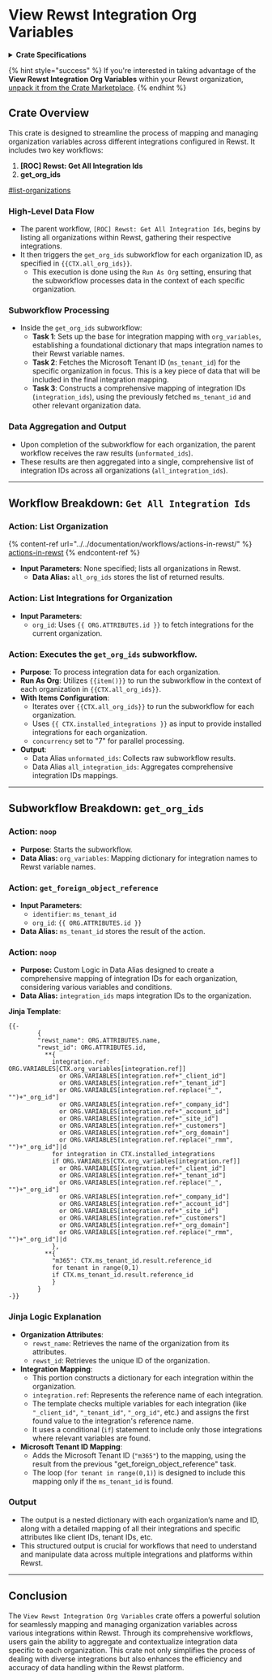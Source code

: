 # View Rewst Integration Org Variables

<details>

<summary><strong>Crate Specifications</strong></summary>

**Creation Date**: September 27th, 2023

**Components**:

* **Parent Workflows**:
  * `[ROC] Rewst: Get All Integration Ids`
* **Sub-Workflows**:
* `get_org_ids`

**Trigger**:

* Manual

**Configuration**

* **Workflow Name**: Editable to suit your organizational naming conventions.
* **Time Saved**: Estimate the time saving in seconds for documentation and efficiency analysis

</details>

{% hint style="success" %}
If you're interested in taking advantage of the **View Rewst Integration Org Variables** within your Rewst organization, [unpack it from the Crate Marketplace](https://app.rewst.io/marketplace/crates/cc5a7acf-790a-423e-be19-1a5cbf0c3f07).
{% endhint %}

## Crate Overview

This crate is designed to streamline the process of mapping and managing organization variables across different integrations configured in Rewst. It includes two key workflows:

1. **\[ROC] Rewst: Get All Integration Ids**
2. **get\_org\_ids**


[#list-organizations](../../documentation/workflows/actions-in-rewst/rewst-actions/organization-actions/#list-organizations "mention")


### High-Level Data Flow

* The parent workflow, `[ROC] Rewst: Get All Integration Ids`, begins by listing all organizations within Rewst, gathering their respective integrations.
* It then triggers the `get_org_ids` subworkflow for each organization ID, as specified in `{{CTX.all_org_ids}}`.
  * This execution is done using the `Run As Org` setting, ensuring that the subworkflow processes data in the context of each specific organization.

### Subworkflow Processing

* Inside the `get_org_ids` subworkflow:
  * **Task 1**: Sets up the base for integration mapping with `org_variables`, establishing a foundational dictionary that maps integration names to their Rewst variable names.
  * **Task 2**: Fetches the Microsoft Tenant ID (`ms_tenant_id`) for the specific organization in focus. This is a key piece of data that will be included in the final integration mapping.
  * **Task 3**: Constructs a comprehensive mapping of integration IDs (`integration_ids`), using the previously fetched `ms_tenant_id` and other relevant organization data.

### Data Aggregation and Output

* Upon completion of the subworkflow for each organization, the parent workflow receives the raw results (`unformated_ids`).
* These results are then aggregated into a single, comprehensive list of integration IDs across all organizations (`all_integration_ids`).

***

## Workflow Breakdown: **`Get All Integration Ids`**

### **Action**: List Organization&#x20;

{% content-ref url="../../documentation/workflows/actions-in-rewst/" %}
[actions-in-rewst](../../documentation/workflows/actions-in-rewst/)
{% endcontent-ref %}

* **Input Parameters**: None specified; lists all organizations in Rewst.
  * **Data Alias:** `all_org_ids` stores the list of returned results.

### **Action**: List Integrations for Organization

* **Input Parameters**:
  * `org_id`: Uses `{{ ORG.ATTRIBUTES.id }}` to fetch integrations for the current organization.

### Action: Executes the `get_org_ids` subworkflow.

* **Purpose**: To process integration data for each organization.
* **Run As Org**: Utilizes `{{item()}}` to run the subworkflow in the context of each organization in `{{CTX.all_org_ids}}`.
* **With Items Configuration**:
  * Iterates over `{{CTX.all_org_ids}}` to run the subworkflow for each organization.
  * Uses `{{ CTX.installed_integrations }}` as input to provide installed integrations for each organization.
  * `concurrency` set to "7" for parallel processing.
* **Output**:
  * Data Alias `unformated_ids`: Collects raw subworkflow results.
  * Data Alias `all_integration_ids`: Aggregates comprehensive integration IDs mappings.

***

## Subworkflow Breakdown: `get_org_ids`

### **Action**: `noop`

* **Purpose**: Starts the subworkflow.
* **Data Alias:** `org_variables`: Mapping dictionary for integration names to Rewst variable names.

### **Action**: `get_foreign_object_reference`

* **Input Parameters**:
  * `identifier`: `ms_tenant_id`
  * `org_id`: `{{ ORG.ATTRIBUTES.id }}`
* **Data Alias:** `ms_tenant_id` stores the result of the action.

### **Action**: `noop`

* **Purpose:** Custom Logic in Data Alias designed to create a comprehensive mapping of integration IDs for each organization, considering various variables and conditions.
* **Data Alias:** `integration_ids` maps integration IDs to the organization.

**Jinja Template**:

```django
{{-
        {
        "rewst_name": ORG.ATTRIBUTES.name,
        "rewst_id": ORG.ATTRIBUTES.id,
          **{
            integration.ref: ORG.VARIABLES[CTX.org_variables[integration.ref]] 
              or ORG.VARIABLES[integration.ref+"_client_id"] 
              or ORG.VARIABLES[integration.ref+"_tenant_id"] 
              or ORG.VARIABLES[integration.ref.replace("_", "")+"_org_id"] 
              or ORG.VARIABLES[integration.ref+"_company_id"] 
              or ORG.VARIABLES[integration.ref+"_account_id"] 
              or ORG.VARIABLES[integration.ref+"_site_id"] 
              or ORG.VARIABLES[integration.ref+"_customers"] 
              or ORG.VARIABLES[integration.ref+"_org_domain"] 
              or ORG.VARIABLES[integration.ref.replace("_rmm", "")+"_org_id"]|d
            for integration in CTX.installed_integrations
            if ORG.VARIABLES[CTX.org_variables[integration.ref]] 
              or ORG.VARIABLES[integration.ref+"_client_id"] 
              or ORG.VARIABLES[integration.ref+"_tenant_id"] 
              or ORG.VARIABLES[integration.ref.replace("_", "")+"_org_id"] 
              or ORG.VARIABLES[integration.ref+"_company_id"] 
              or ORG.VARIABLES[integration.ref+"_account_id"] 
              or ORG.VARIABLES[integration.ref+"_site_id"] 
              or ORG.VARIABLES[integration.ref+"_customers"] 
              or ORG.VARIABLES[integration.ref+"_org_domain"] 
              or ORG.VARIABLES[integration.ref.replace("_rmm", "")+"_org_id"]|d
            },
          **{ 
            "m365": CTX.ms_tenant_id.result.reference_id
            for tenant in range(0,1)
            if CTX.ms_tenant_id.result.reference_id
            }
        }
-}}
```

### **Jinja Logic Explanation**

* **Organization Attributes**:
  * `rewst_name`: Retrieves the name of the organization from its attributes.
  * `rewst_id`: Retrieves the unique ID of the organization.
* **Integration Mapping**:
  * This portion constructs a dictionary for each integration within the organization.
  * `integration.ref`: Represents the reference name of each integration.
  * The template checks multiple variables for each integration (like `"_client_id"`, `"_tenant_id"`, `"_org_id"`, etc.) and assigns the first found value to the integration's reference name.
  * It uses a conditional (`if`) statement to include only those integrations where relevant variables are found.
* **Microsoft Tenant ID Mapping**:
  * Adds the Microsoft Tenant ID (`"m365"`) to the mapping, using the result from the previous "get\_foreign\_object\_reference" task.
  * The loop (`for tenant in range(0,1)`) is designed to include this mapping only if the `ms_tenant_id` is found.

### Output

* The output is a nested dictionary with each organization’s name and ID, along with a detailed mapping of all their integrations and specific attributes like client IDs, tenant IDs, etc.
* This structured output is crucial for workflows that need to understand and manipulate data across multiple integrations and platforms within Rewst.

***

## Conclusion

The `View Rewst Integration Org Variables` crate offers a powerful solution for seamlessly mapping and managing organization variables across various integrations within Rewst. Through its comprehensive workflows, users gain the ability to aggregate and contextualize integration data specific to each organization. This crate not only simplifies the process of dealing with diverse integrations but also enhances the efficiency and accuracy of data handling within the Rewst platform.

